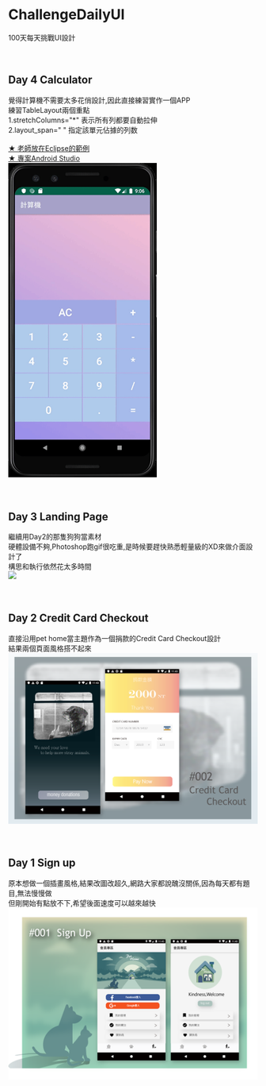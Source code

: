 # ChallengeDailyUI
100天每天挑戰UI設計<br /><br /><br />
## Day 4  Calculator

覺得計算機不需要太多花俏設計,因此直接練習實作一個APP<br />
練習TableLayout兩個重點<br />
1.stretchColumns="*" 表示所有列都要自動拉伸<br />
2.layout_span=" " 指定該單元佔據的列数<br /><br />
[★ 老師放在Eclipse的範例](https://github.com/tzutzu858/ChallengeDailyUI/blob/master/04_Calculator/Calculator.java)
<br />
[★ 專案Android Studio](https://github.com/tzutzu858/ChallengeDailyUI/tree/master/04_Calculator/day4Calculator)
<br />
<img src="https://github.com/tzutzu858/ChallengeDailyUI/blob/master/04_Calculator/Calculator.gif" width="300" >
<br /><br /><br />
## Day 3  Landing Page

繼續用Day2的那隻狗狗當素材<br />
硬體設備不夠,Photoshop跑gif很吃重,是時候要趕快熟悉輕量級的XD來做介面設計了<br />
構思和執行依然花太多時間<br />
<img src="https://github.com/tzutzu858/ChallengeDailyUI/blob/master/03_Landing%20page/003.gif" width="600" >
<br /><br /><br />
## Day 2  Credit Card Checkout

直接沿用pet home當主題作為一個捐款的Credit Card Checkout設計<br />
結果兩個頁面風格搭不起來<br />
<img src="https://github.com/tzutzu858/ChallengeDailyUI/blob/master/02_Credit%20Card%20Checkout/002_checkout.png" width="800" >
<br /><br /><br />
## Day 1  Sign up

原本想做一個插畫風格,結果改圖改超久,網路大家都說醜沒關係,因為每天都有題目,無法慢慢做<br />
但剛開始有點放不下,希望後面速度可以越來越快<br />
<img src="https://github.com/tzutzu858/ChallengeDailyUI/blob/master/01_signup/001_sign%20up.png" width="800" >

